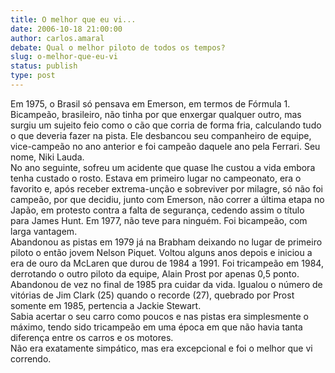 ```yaml
---
title: O melhor que eu vi...
date: 2006-10-18 21:00:00
author: carlos.amaral
debate: Qual o melhor piloto de todos os tempos?
slug: o-melhor-que-eu-vi
status: publish 
type: post
---
```


Em 1975, o Brasil só pensava em Emerson, em termos de Fórmula 1. Bicampeão, brasileiro, não tinha por que enxergar qualquer outro, mas surgiu um sujeito feio como o cão que corria de forma fria, calculando tudo o que deveria fazer na pista. Ele desbancou seu companheiro de equipe, vice-campeão no ano anterior e foi campeão daquele ano pela Ferrari. Seu nome, Niki Lauda.  
No ano seguinte, sofreu um acidente que quase lhe custou a vida embora tenha custado o rosto. Estava em primeiro lugar no campeonato, era o favorito e, após receber extrema-unção e sobreviver por milagre, só não foi campeão, por que decidiu, junto com Emerson, não correr a última etapa no Japão, em protesto contra a falta de segurança, cedendo assim o título para James Hunt. Em 1977, não teve para ninguém. Foi bicampeão, com larga vantagem.  
Abandonou as pistas em 1979 já na Brabham deixando no lugar de primeiro piloto o então jovem Nelson Piquet. Voltou alguns anos depois e iniciou a era de ouro da McLaren que durou de 1984 a 1991. Foi tricampeão em 1984, derrotando o outro piloto da equipe, Alain Prost por apenas 0,5 ponto.  
Abandonou de vez no final de 1985 pra cuidar da vida. Igualou o número de vitórias de Jim Clark (25) quando o recorde (27), quebrado por Prost somente em 1985, pertencia a Jackie Stewart.  
Sabia acertar o seu carro como poucos e nas pistas era simplesmente o máximo, tendo sido tricampeão em uma época em que não havia tanta diferença entre os carros e os motores.  
Não era exatamente simpático, mas era excepcional e foi o melhor que vi correndo.  
  

